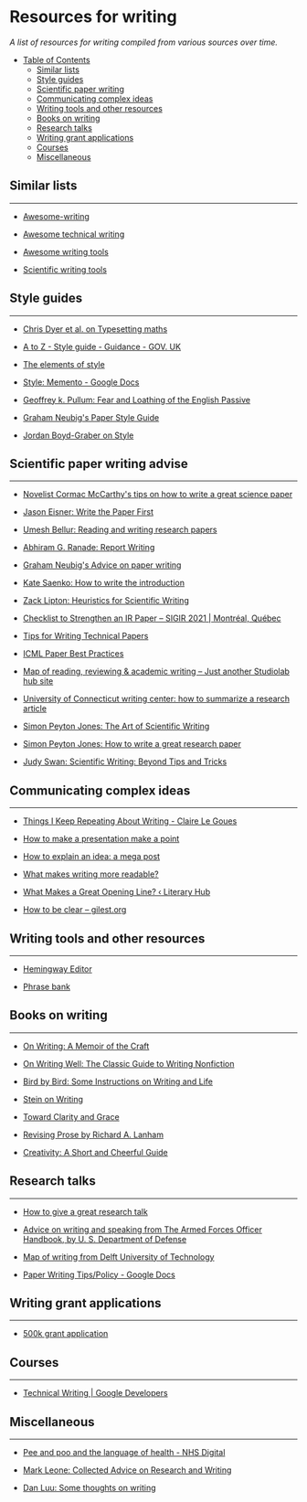 # Resources for writing

_A list of resources for writing compiled from various sources over time._

<!-- MarkdownTOC depth=2 -->

* [Table of Contents](#table-of-contents)
    - [Similar lists](#similar-lists)
    - [Style guides](#style-guides)
    - [Scientific paper writing](#scientific-paper-writing-advice)
    - [Communicating complex ideas](#communicating-complex-ideas)
    - [Writing tools and other resources](#writing-tools-and-other-resources)
    - [Books on writing](#books-on-writing)
    - [Research talks](#research-talks)
    - [Writing grant applications](#writing-grant-applications)
    - [Courses](#writing-courses)
    - [Miscellaneous ](#misc)
    

<!-- /MarkdownTOC -->

<a name="similar-lists"></a>

## Similar lists

<hr>

* [Awesome-writing](https://github.com/jenniferlynparsons/awesome-writing)

* [Awesome technical writing](https://github.com/BolajiAyodeji/awesome-technical-writing)

* [Awesome writing tools](https://github.com/heartly/awesome-writing-tools)

* [Scientific writing tools](https://github.com/writing-resources/awesome-scientific-writing)

<a name="style-guides"></a>

## Style guides

<hr>

* [Chris Dyer et al. on Typesetting maths](http://demo.clab.cs.cmu.edu/cdyer/short-guide-typesetting.pdf)

* [A to Z - Style guide - Guidance - GOV. UK](https://www.gov.uk/guidance/style-guide/a-to-z-of-gov-uk-style#words-to-avoid)

* [The elements of style](https://www.goodreads.com/book/show/33514.The_Elements_of_Style)

* [Style: Memento - Google Docs](https://docs.google.com/document/d/1F8_p3bkzugTvkBd1Ja6bHLR2v_XXRWqtcq7jF2gu0EM/edit)

* [Geoffrey k. Pullum: Fear and Loathing of the English Passive](http://www.lel.ed.ac.uk/~gpullum/passive_loathing.pdf)

* [Graham Neubig's Paper Style Guide](http://phontron.com/paper-guide.php)

* [Jordan Boyd-Graber on Style](https://home.cs.colorado.edu/~jbg/static/style.html)

<a name="scientific-paper-writing-advice"></a>

## Scientific paper writing advise

<hr>

* [Novelist Cormac McCarthy's tips on how to write a great science paper](https://www.nature.com/articles/d41586-019-02918-5)

* [Jason Eisner: Write the Paper First](https://www.cs.jhu.edu/~jason/advice/write-the-paper-first.html)

* [Umesh Bellur: Reading and writing research papers](http://www.cse.iitb.ac.in/~umesh/Expectations.html)

* [Abhiram G. Ranade: Report Writing](http://www.cse.iitb.ac.in/~ranade/communicationskills.html)

* [Graham Neubig's Advice on paper writing](http://www.phontron.com/slides/neubig15paperwriting.pdf)

* [Kate Saenko: How to write the introduction](https://docs.google.com/presentation/d/1PZj0Sev2yjDu9NNr96S_wwjKCgIDhGmLjW1vtQpDhlk/edit#slide=id.g1b0dfc3643_0_125)

* [Zack Lipton: Heuristics for Scientific Writing](https://www.approximatelycorrect.com/2018/01/29/heuristics-technical-scientific-writing-machine-learning-perspective/)

* [Checklist to Strengthen an IR Paper – SIGIR 2021 | Montréal, Québec](https://sigir.org/sigir2021/checklist-to-strengthen-an-ir-paper/)

* [Tips for Writing Technical Papers](https://cs.stanford.edu/people/widom/paper-writing.html)

* [ICML Paper Best Practices](https://icml.cc/Conferences/2022/BestPractices)

* [Map of reading, reviewing & academic writing – Just another Studiolab hub site](https://studiolab.ide.tudelft.nl/studiolab/mapofwriting/)

* [University of Connecticut writing center: how to summarize a research article](http://www.writingcenter.uconn.edu/pdf/How_to_Summarize_a_Research_Article.pdf)

* [Simon Peyton Jones: The Art of Scientific Writing](https://www.youtube.com/watch?v=VK51E3gHENc)

* [Simon Peyton Jones: How to write a great research paper](https://www.youtube.com/watch?v=1AYxMbYZQ1Y)

* [Judy Swan: Scientific Writing: Beyond Tips and Tricks](https://www.youtube.com/watch?v=jLPCdDp_LE0)


<a name="communicating-complex-ideas"></a>

## Communicating complex ideas

<hr>

* [Things I Keep Repeating About Writing - Claire Le Goues](https://clairelegoues.com/posts/clg-writing-rules.html)

* [How to make a presentation make a point](https://www.markpollard.net/how-to-make-a-presentation-make-a-point/)

* [How to explain an idea: a mega post](https://www.markpollard.net/how-to-explain-an-idea/)

* [What makes writing more readable?](https://pudding.cool/2022/02/plain/)

* [What Makes a Great Opening Line? ‹ Literary Hub](https://lithub.com/what-makes-a-great-opening-line/)

* [How to be clear – gilest.org](https://gilest.org/2021/how-to-be-clear/)

<a name="writing-tools-and-other-resources"></a>

## Writing tools and other resources

<hr>

* [Hemingway Editor](http://www.hemingwayapp.com/)

* [Phrase bank](https://www.phrasebank.manchester.ac.uk/)

<a name="books-on-writing"></a>

## Books on writing

<hr>

* [On Writing: A Memoir of the Craft](https://www.goodreads.com/book/show/10569.On_Writing)

* [On Writing Well: The Classic Guide to Writing Nonfiction](https://www.goodreads.com/book/show/53343.On_Writing_Well)

* [Bird by Bird: Some Instructions on Writing and Life](https://www.goodreads.com/book/show/12543.Bird_by_Bird)

* [Stein on Writing](https://www.goodreads.com/book/show/186004.Stein_on_Writing)

* [Toward Clarity and Grace](https://www.goodreads.com/book/show/246853.Style)

* [Revising Prose by Richard A. Lanham](https://www.goodreads.com/book/show/1552699.Revising_Prose)

* [Creativity: A Short and Cheerful Guide](https://www.goodreads.com/en/book/show/50719532)

<a name="research-talks"></a>

## Research talks

<hr>

* [How to give a great research talk](https://www.microsoft.com/en-us/research/wp-content/uploads/2016/07/How-to-write-a-great-research-paper.pdf)

* [Advice on writing and speaking from The Armed Forces Officer Handbook, by U. S. Department of Defense](http://www.gutenberg.org/files/25482/25482-h/25482-h.htm#CHAPTER_TWENTY)

* [Map of writing from Delft University of Technology](https://studiolab.ide.tudelft.nl/studiolab/mapofwriting/)

* [Paper Writing Tips/Policy - Google Docs](https://docs.google.com/document/d/1i-EfIrlg_sDWticRuSv1ZeEu2XqqyG2p3U2aiykmrFE/edit)

<a name="writing-grant-applications"></a>

## Writing grant applications

<hr>

* [500k grant application](https://austinhenley.com/pubs/Henley2021NSFCAREER.pdf)

<a name="writing-courses"></a>

## Courses

<hr>

* [Technical Writing | Google Developers](https://developers.google.com/tech-writing)

<a name="misc"></a>

## Miscellaneous

<hr>

* [Pee and poo and the language of health - NHS Digital](https://digital.nhs.uk/blog/transformation-blog/2019/pee-and-poo-and-the-language-of-health)

* [Mark Leone: Collected Advice on Research and Writing](https://www.cs.cmu.edu/~mleone/how-to.html)

* [Dan Luu: Some thoughts on writing](https://danluu.com/writing-non-advice/)
